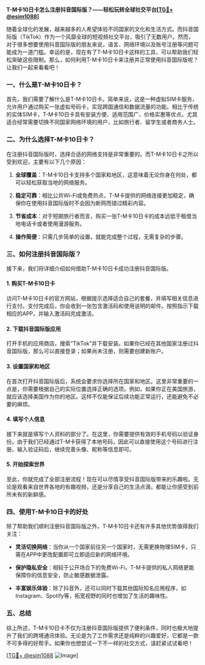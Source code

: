 **T-M卡10日卡怎么注册抖音国际版？——轻松玩转全球社交平台[[TG💪+ @esim1088](https://t.me/s/esim1088)]**

随着全球化的发展，越来越多的人希望体验不同国家的文化和生活方式。而抖音国际版（TikTok）作为一个风靡全球的短视频社交平台，吸引了无数用户。然而，对于很多想要使用抖音国际版的朋友来说，语言、网络环境以及账号注册等问题可能成为一道门槛。幸运的是，现在有了T-M卡10日卡这样的工具，可以帮助我们轻松突破这些限制。那么，如何利用T-M卡10日卡来注册并正常使用抖音国际版呢？让我们一起来看看吧！

### 一、什么是T-M卡10日卡？

首先，我们需要了解什么是T-M卡10日卡。简单来说，这是一种虚拟SIM卡服务，允许用户通过购买一张虚拟号码卡，实现跨国通信和数据流量的功能。相比于传统的实体SIM卡，T-M卡10日卡具有安装方便、适用范围广、价格实惠等优点。尤其适合经常需要切换不同国家网络环境的用户，比如旅行者、留学生或者商务人士。

### 二、为什么选择T-M卡10日卡？

在注册抖音国际版时，选择合适的网络支持是非常重要的。而T-M卡10日卡之所以受到欢迎，主要有以下几个原因：

1. **全球覆盖**：T-M卡10日卡支持多个国家和地区，这意味着无论你身在何处，都可以轻松获取当地的网络服务。
   
2. **稳定可靠**：相比公共Wi-Fi或免费热点，T-M卡提供的网络连接更加稳定，确保你在使用抖音国际版时不会因为断网而错过精彩内容。

3. **节省成本**：对于短期旅行者而言，购买一张T-M卡10日卡的成本远低于租借当地电话卡或者使用漫游服务。

4. **操作简便**：只需几步简单的设置，就能完成整个过程，无需复杂的步骤。

### 三、如何注册抖音国际版？

接下来，我们将详细介绍如何借助T-M卡10日卡成功注册抖音国际版。

#### 1. 购买T-M卡10日卡

访问T-M卡10日卡的官方网站，根据提示选择适合自己的套餐，并填写相关信息进行支付。支付完成后，你会收到一张包含激活码和使用说明的邮件。按照指示下载相应的APP，并输入激活码完成激活。

#### 2. 下载抖音国际版应用

打开手机的应用商店，搜索“TikTok”并下载安装。如果你已经在其他国家注册过抖音国际版，那么可以直接登录；如果尚未注册，则需要创建新账户。

#### 3. 设置国家和地区

在首次打开抖音国际版后，系统会要求你选择所在国家和地区。这里非常重要的一点是，你需要根据自己的实际位置选择正确的选项。例如，如果你正在美国旅游，就应该选择美国作为你的地区。这样不仅能保证后续功能正常运行，还能避免不必要的麻烦。

#### 4. 填写个人信息

接下来就是填写个人资料的部分了。在这里，你需要提供有效的手机号码以验证身份。由于我们已经通过T-M卡获得了本地号码，因此可以直接使用这个号码进行注册。输入验证码后，继续完善头像、昵称等信息即可。

#### 5. 开始探索世界

至此，你就完成了全部注册流程！现在可以尽情享受抖音国际版带来的乐趣啦。无论是观看来自世界各地的有趣视频，还是分享自己的生活点滴，都能让你感受到前所未有的新鲜感。

### 四、使用T-M卡10日卡的好处

除了帮助我们顺利注册抖音国际版之外，T-M卡10日卡还有许多其他优势值得我们关注：

- **灵活切换网络**：当你从一个国家前往另一个国家时，无需更换物理SIM卡，只需在APP中更改配置即可立即适应新的网络环境。
  
- **保护隐私安全**：相较于公开场合下的免费Wi-Fi，T-M卡提供的私人网络更能保障你的信息安全，防止敏感数据泄露。

- **丰富娱乐体验**：除了抖音外，还可以同时下载其他国际知名应用程序，如Instagram、Spotify等，拓宽视野的同时也增加了生活的趣味性。

### 五、总结

综上所述，T-M卡10日卡不仅为注册抖音国际版提供了便利条件，同时也极大地提升了我们的跨境通讯体验。无论是为了工作需求还是纯粹的兴趣爱好，它都是一款不可多得的好帮手。如果你也想尝试一下不一样的社交方式，请赶紧试试看吧！

[[TG💪+ @esim1088](https://t.me/s/esim1088) ![Image](https://i.postimg.cc/4NQfJmqS/Snipaste-2025-05-13-00-14-12.png)]